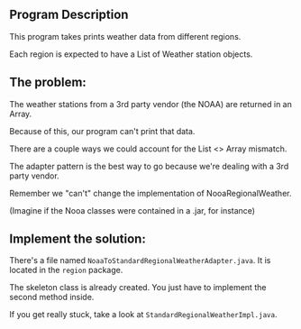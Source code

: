 Program Description
----
This program takes prints weather data from different regions.

Each region is expected to have a List of Weather station objects.

## The problem:
The weather stations from a 3rd party vendor (the NOAA) are returned in an Array.

Because of this, our program can't print that data.

There are a couple ways we could account for the List <> Array mismatch. 

The adapter pattern is the best way to go because we're dealing with a 3rd party vendor.

Remember we "can't" change the implementation of NooaRegionalWeather. 

(Imagine if the Nooa classes were contained in a .jar, for instance)

## Implement the solution:
There's a file named ```NoaaToStandardRegionalWeatherAdapter.java```. It is located in the ```region``` package.

The skeleton class is already created. You just have to implement the second method inside.

If you get really stuck, take a look at ```StandardRegionalWeatherImpl.java```.
